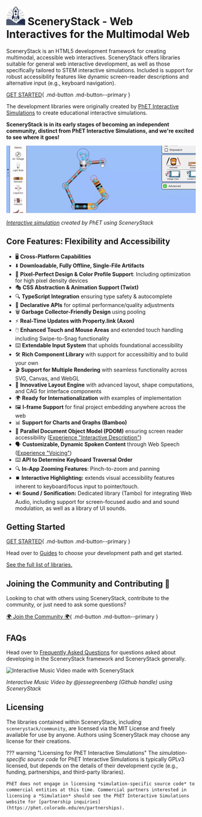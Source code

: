 # <img src="assets/scenerystack-square.png" width="50"> SceneryStack - Web Interactives for the Multimodal Web

SceneryStack is an HTML5 development framework for creating multimodal, accessible web interactives. SceneryStack offers libraries suitable for general web interactive development, as well as those specifically tailored to STEM interactive simulations. Included is support for robust accessibility features like dynamic screen-reader descriptions and alternative input (e.g., keyboard navigation).

[GET STARTED](./guides/pathways.md){ .md-button .md-button--primary }

The development libraries were originally created by [PhET Interactive Simulations](https://phet.colorado.edu/) to create educational interactive simulations.

**SceneryStack is in its early stages of becoming an independent community, distinct from PhET Interactive Simulations, and we're excited to see where it goes!**

![Interactive in action with SceneryStack](assets/cck-bulb.gif)

*[Interactive simulation](https://phet.colorado.edu/en/simulations/circuit-construction-kit-ac) created by PhET using SceneryStack*

## Core Features: Flexibility and Accessibility

<div class="grid cards" markdown>

- 🖥️ **Cross-Platform Capabilities**
- ⬇️ **Downloadable, Fully Offline, Single-File Artifacts**
- 🎨 **Pixel-Perfect Design & Color Profile Support**: Including optimization for high pixel density devices
- 🎭 **CSS Abstraction & Animation Support (Twixt)**
- 🔍 **TypeScript Integration** ensuring type safety & autocomplete
- 🔄 **Declarative APIs** for optimal performance/quality adjustments
- 🗑️ **Garbage Collector-Friendly Design** using pooling
- ⚡ **Real-Time Updates with Property.link (Axon)**
- 🖱️ **Enhanced Touch and Mouse Areas** and extended touch handling including Swipe-to-Snag functionality
- ⌨️ **Extendable Input System** that upholds foundational accessibility
- 🛠️ **Rich Component Library** with support for accessibiltiy and to build your own
- 🎬 **Support for Multiple Rendering** with seamless functionality across SVG, Canvas, and WebGL
- 📐 **Innovative Layout Engine** with advanced layout, shape computations, and CAG for interface components
- 🌍 **Ready for Internationalization** with examples of implementation
- 🖼️ **I-frame Support** for final project embedding anywhere across the web
- 📊 **Support for Charts and Graphs (Bamboo)**
- 📖 **Parallel Document Object Model (PDOM)** ensuring screen reader accessibility ([Experience "Interactive Description"](https://youtu.be/gj55KDRdhM8))
- 🗣️ **Customizable, Dynamic Spoken Content** through Web Speech ([Experience "Voicing"](https://youtu.be/mwCc_NDmqx4))
- ⌨️ **API to Determine Keyboard Traversal Order**
- 🔍 **In-App Zooming Features**: Pinch-to-zoom and panning
- ⏹️ **Interactive Highlighting:** extends visual accessibility features inherent to keyboard/focus input to pointer/touch.
- 🔊 **Sound / Sonification:** Dedicated library (Tambo) for integrating Web Audio, including support for screen-focused audio and and sound modulation, as well as a library of UI sounds.

</div>

## Getting Started

[GET STARTED](./guides/pathways.md){ .md-button .md-button--primary }

Head over to [Guides](./guides/pathways.md) to choose your development path and get started.

[See the full list of libraries.](./guides/scenerystack_list.md)

## Joining the Community and Contributing 🤝

Looking to chat with others using SceneryStack, contribute to the community, or just need to ask some questions?

[🌍 Join the Community 🌍](join.md){ .md-button .md-button--primary }

## FAQs

Head over to [Frequently Asked Questions](./guides/faqs.md) for questions asked about developing in the SceneryStack framework and SceneryStack generally.

![Interactive Music Video made with SceneryStack](assets/cathedral.gif)

*Interactive Music Video by @jessegreenberg (Github handle) using SceneryStack*

## Licensing
The libraries contained within SceneryStack, including `scenerystack/community`, are licensed via the MIT License and freely available for use by anyone. Authors using SceneryStack may choose any license for their creations.

??? warning "Licensing for PhET Interactive Simulations"
    The *simulation-specific source code* for PhET Interactive Simulations is typically GPLv3 licensed, but depends on the details of their development cycle (e.g., funding, partnerships, and third-party libraries).

    PhET does not engage in licensing *simulation-specific source code* to commercial entities at this time. Commercial partners interested in licensing a *Simulation* should see the PhET Interactive Simulations website for [partnership inquiries](https://phet.colorado.edu/en/partnerships).